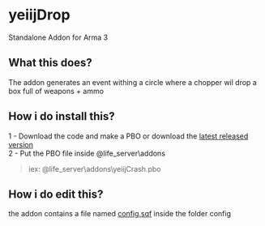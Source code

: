 # yeiijDrop
Standalone Addon for Arma 3

## What this does?
The addon generates an event withing a circle where a chopper wil drop a box full of weapons + ammo

## How i do install this?
1 - Download the code and make a PBO or download the [latest released version](https://github.com/yeiij/yeiijCDrop/releases)
<br>
2 - Put the PBO file inside @life_server\addons
> iex: @life_server\addons\yeiijCrash.pbo

## How i do edit this?
the addon contains a file named [config.sqf](https://github.com/yeiij/yeiijDrop/blob/master/config/config.sqf) inside the folder config
